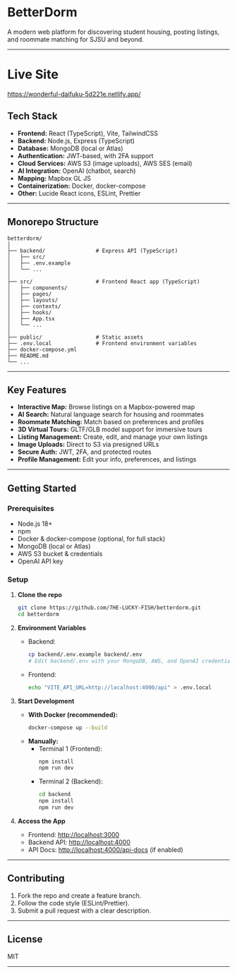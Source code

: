 # BetterDorm

A modern web platform for discovering student housing, posting listings, and roommate matching for SJSU and beyond.

---

# Live Site
https://wonderful-daifuku-5d221e.netlify.app/

## Tech Stack

- **Frontend:** React (TypeScript), Vite, TailwindCSS
- **Backend:** Node.js, Express (TypeScript)
- **Database:** MongoDB (local or Atlas)
- **Authentication:** JWT-based, with 2FA support
- **Cloud Services:** AWS S3 (image uploads), AWS SES (email)
- **AI Integration:** OpenAI (chatbot, search)
- **Mapping:** Mapbox GL JS
- **Containerization:** Docker, docker-compose
- **Other:** Lucide React icons, ESLint, Prettier

---

## Monorepo Structure

```
betterdorm/
│
├── backend/                # Express API (TypeScript)
│   ├── src/
│   ├── .env.example
│   └── ...
│
├── src/                    # Frontend React app (TypeScript)
│   ├── components/
│   ├── pages/
│   ├── layouts/
│   ├── contexts/
│   ├── hooks/
│   ├── App.tsx
│   └── ...
│
├── public/                 # Static assets
├── .env.local              # Frontend environment variables
├── docker-compose.yml
├── README.md
└── ...
```

---

## Key Features

- **Interactive Map:** Browse listings on a Mapbox-powered map
- **AI Search:** Natural language search for housing and roommates
- **Roommate Matching:** Match based on preferences and profiles
- **3D Virtual Tours:** GLTF/GLB model support for immersive tours
- **Listing Management:** Create, edit, and manage your own listings
- **Image Uploads:** Direct to S3 via presigned URLs
- **Secure Auth:** JWT, 2FA, and protected routes
- **Profile Management:** Edit your info, preferences, and listings

---

## Getting Started

### Prerequisites

- Node.js 18+
- npm
- Docker & docker-compose (optional, for full stack)
- MongoDB (local or Atlas)
- AWS S3 bucket & credentials
- OpenAI API key

### Setup

1. **Clone the repo**
   ```bash
   git clone https://github.com/7HE-LUCKY-FISH/betterdorm.git
   cd betterdorm
   ```

2. **Environment Variables**
   - Backend:  
     ```bash
     cp backend/.env.example backend/.env
     # Edit backend/.env with your MongoDB, AWS, and OpenAI credentials
     ```
   - Frontend:  
     ```bash
     echo "VITE_API_URL=http://localhost:4000/api" > .env.local
     ```

3. **Start Development**
   - **With Docker (recommended):**
     ```bash
     docker-compose up --build
     ```
   - **Manually:**
     - Terminal 1 (Frontend):
       ```bash
       npm install
       npm run dev
       ```
     - Terminal 2 (Backend):
       ```bash
       cd backend
       npm install
       npm run dev
       ```

4. **Access the App**
   - Frontend: [http://localhost:3000](http://localhost:3000)
   - Backend API: [http://localhost:4000](http://localhost:4000)
   - API Docs: [http://localhost:4000/api-docs](http://localhost:4000/api-docs) (if enabled)

---

## Contributing

1. Fork the repo and create a feature branch.
2. Follow the code style (ESLint/Prettier).
3. Submit a pull request with a clear description.

---

## License

MIT

---